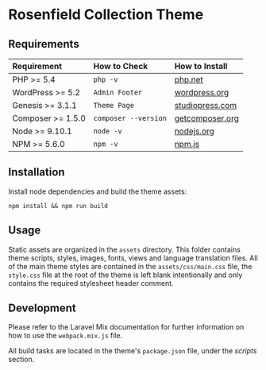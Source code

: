 # Rosenfield Collection Theme

## Requirements

| Requirement | How to Check | How to Install |
| :---------- | :----------- | :------------- |
| PHP >= 5.4 | `php -v` | [php.net](http://php.net/manual/en/install.php) |
| WordPress >= 5.2 | `Admin Footer` | [wordpress.org](https://codex.wordpress.org/Installing_WordPress) |
| Genesis >= 3.1.1 | `Theme Page` | [studiopress.com](http://www.shareasale.com/r.cfm?b=346198&u=1459023&m=28169&urllink=&afftrack=) |
| Composer >= 1.5.0 | `composer --version` | [getcomposer.org](https://getcomposer.org/doc/00-intro.md#installation-linux-unix-osx) |
| Node >= 9.10.1 | `node -v` | [nodejs.org](https://nodejs.org/) |
| NPM >= 5.6.0 | `npm -v` | [npm.js](https://www.npmjs.com/) |

## Installation

Install node dependencies and build the theme assets:

```shell
npm install && npm run build
```

## Usage

Static assets are organized in the `assets` directory. This folder contains theme scripts, styles, images, fonts, views and language translation files. All of the main theme styles are contained in the `assets/css/main.css` file, the `style.css` file at the root of the theme is left blank intentionally and only contains the required stylesheet header comment. 

## Development

Please refer to the Laravel Mix documentation for further information on how to use the `webpack.mix.js` file.

All build tasks are located in the theme's `package.json` file, under the *scripts* section.
